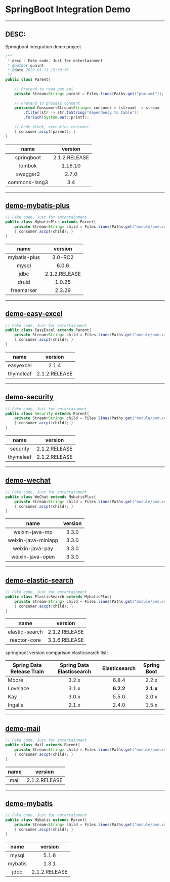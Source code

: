 # SpringBoot Integration Demo

---

## DESC:
    
Springboot integration demo project

```java
/**
 * desc : Fake code, Just for entertainment
 * @author quaint 
 * @date 2020-01-11 15:39:56
 */
public class Parent{
    
    // Pretend to read pom.xml
    private Stream<String> parent = Files.lines(Paths.get("pom.xml"));
    
    // Pretend to process content
    protected Consumer<Stream<String>> consumer = (stream) -> stream
        .filter(str -> str.toString("dependency to table"))
        .forEach(System.out::printf);
        
    // Code block, execution consumer.
    { consumer.accpt(parent); }
}
```

| name | version |
| :---: | :---: |
| springboot | 2.1.2.RELEASE |
| lombok | 1.16.10 |
| swagger2 | 2.7.0 |
| commons-lang3 | 3.4 |

---

## [demo-mybatis-plus](https://github.com/quaintclever/Java-SID/tree/master/demo-mybatis-plus)

```java
// Fake code, Just for entertainment
public class MybatisPlus extends Parent{
    private Stream<String> child = Files.lines(Paths.get("module/pom.xml"));
    { consumer.accpt(child); }
}
```

| name | version |
| :---: | :---: |
| mybatis-plus | 3.0-RC2 |
| mysql | 6.0.6 |
| jdbc | 2.1.2.RELEASE |
| druid | 1.0.25 |
| freemarker | 2.3.29 |

---

## [demo-easy-excel](https://github.com/quaintclever/Java-SID/tree/master/demo-easy-excel)

```java
// Fake code, Just for entertainment
public class EasyExcel extends Parent{
    private Stream<String> child = Files.lines(Paths.get("module/pom.xml"));
    { consumer.accpt(child); }
}
```

| name | version |
| :---: | :---: |
| easyexcel | 2.1.4 |
| thymeleaf | 2.1.2.RELEASE |

---

## [demo-security](https://github.com/quaintclever/Java-SID/tree/master/demo-security)

```java
// Fake code, Just for entertainment
public class Security extends Parent{
    private Stream<String> child = Files.lines(Paths.get("module/pom.xml"));
    { consumer.accpt(child); }
}
```

| name | version |
| :---: | :---: |
| security | 2.1.2.RELEASE |
| thymeleaf | 2.1.2.RELEASE |

---

## [demo-wechat](https://github.com/quaintclever/Java-SID/tree/master/demo-wechat)

```java
// Fake code, Just for entertainment
public class WeChat extends MybatisPlus{
    private Stream<String> child = Files.lines(Paths.get("module/pom.xml"));
    { consumer.accpt(child); }
}
```

| name | version |
| :---: | :---: |
| weixin-java-mp | 3.3.0 |
| weixin-java-miniapp | 3.3.0 |
| weixin-java-pay | 3.3.0 |
| weixin-java-open | 3.3.0 |

---

## [demo-elastic-search](https://github.com/quaintclever/Java-SID/tree/master/demo-elastic-search)

```java
// Fake code, Just for entertainment
public class ElasticSearch extends MybatisPlus{
    private Stream<String> child = Files.lines(Paths.get("module/pom.xml"));
    { consumer.accpt(child); }
}
```

| name | version |
| :---: | :---: |
| elastic-search | 2.1.2.RELEASE |
| reactor-core | 3.1.6.RELEASE |
		 
springboot version comparison elasticsearch list:

| Spring Data Release Train | Spring Data Elasticsearch  |  Elasticsearch  | Spring Boot |
| --- | :---: | :---: | :---: |
| Moore | 3.2.x | 6.8.4 | 2.2.x |
| Lovelace | 3.1.x | **6.2.2** | **2.1.x** |
| Kay | 3.0.x | 5.5.0 | 2.0.x |
| Ingalls | 2.1.x | 2.4.0 | 1.5.x |


---


## [demo-mail](https://github.com/quaintclever/Java-SID/tree/master/demo-mail)

```java
// Fake code, Just for entertainment
public class Mail extends Parent{
    private Stream<String> child = Files.lines(Paths.get("module/pom.xml"));
    { consumer.accpt(child); }
}
```

| name | version |
| :---: | :---: |
| mail | 2.1.2.RELEASE |
    

---


## [demo-mybatis](https://github.com/quaintclever/Java-SID/tree/master/demo-mybatis)

```java
// Fake code, Just for entertainment
public class Mybatis extends Parent{
    private Stream<String> child = Files.lines(Paths.get("module/pom.xml"));
    { consumer.accpt(child); }
}
```

| name | version |
| :---: | :---: |
| mysql | 5.1.6 |
| mybatis | 1.3.1 |
| jdbc | 2.1.2.RELEASE |

